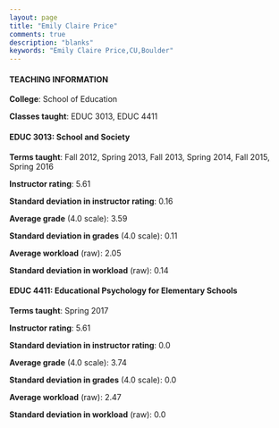 ```yaml
---
layout: page
title: "Emily Claire Price" 
comments: true
description: "blanks"
keywords: "Emily Claire Price,CU,Boulder"
---
```

<head>
<script src="https://ajax.googleapis.com/ajax/libs/jquery/2.1.3/jquery.min.js"></script>
<script src="https://dl.dropboxusercontent.com/s/pc42nxpaw1ea4o9/highcharts.js?dl=0"></script>
<!-- <script src="../assets/js/highcharts.js"></script> -->
<style type="text/css">@font-face {
	font-family: "Bebas Neue";
	src: url(https://www.filehosting.org/file/details/544349/BebasNeue Regular.otf) format("opentype");
	}
	h1.Bebas { 
		font-family: "Bebas Neue", Verdana, Tahoma;
	}
</style>
</head>
	   
#### TEACHING INFORMATION

**College**: School of Education

**Classes taught**: EDUC 3013, EDUC 4411

#### EDUC 3013: School and Society

**Terms taught**: Fall 2012, Spring 2013, Fall 2013, Spring 2014, Fall 2015, Spring 2016

**Instructor rating**: 5.61

**Standard deviation in instructor rating**: 0.16

**Average grade** (4.0 scale): 3.59

**Standard deviation in grades** (4.0 scale): 0.11

**Average workload** (raw): 2.05

**Standard deviation in workload** (raw): 0.14

#### EDUC 4411: Educational Psychology for Elementary Schools

**Terms taught**: Spring 2017

**Instructor rating**: 5.61

**Standard deviation in instructor rating**: 0.0

**Average grade** (4.0 scale): 3.74

**Standard deviation in grades** (4.0 scale): 0.0

**Average workload** (raw): 2.47

**Standard deviation in workload** (raw): 0.0

